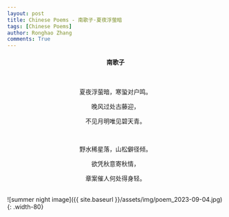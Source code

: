 ```yaml
---
layout: post
title: Chinese Poems - 南歌子·夏夜浮萤暗
tags: [Chinese Poems]
author: Ronghao Zhang
comments: True 
---
```


<div align = "center">
    
</div>

<div align = "center">
    <h4>南歌子</h4>
    <br>
    <p>夏夜浮萤暗，寒蛩对户鸣。</p>
    <p>晚风过处古藤迎，</p>
    <p>不见月明唯见碧天青。</p>
    <br>
    <p>野水稀星落，山松僻径倾。</p>
    <p>欲凭秋意寄秋情，</p>
    <p>章案催人何处得身轻。</p>
</div>
<br>
![summer night image]({{ site.baseurl }}/assets/img/poem_2023-09-04.jpg){: .width-80}
